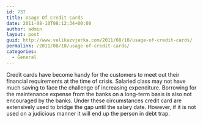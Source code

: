 ```yaml
---
id: 737
title: Usage Of Credit Cards
date: 2011-08-10T08:12:34+00:00
author: admin
layout: post
guid: http://www.velikazvjerka.com/2011/08/10/usage-of-credit-cards/
permalink: /2011/08/10/usage-of-credit-cards/
categories:
  - General
---
```

Credit cards have become handy for the customers to meet out their financial requirements at the time of crisis. Salaried class may not have much saving to face the challenge of increasing expenditure. Borrowing for the maintenance expense from the banks on a long-term basis is also not encouraged by the banks. Under these circumstances credit card are extensively used to bridge the gap until the salary date. However, if it is not used on a judicious manner it will end up the person in debt trap.